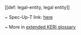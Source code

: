 [[def: legal-entity, legal entity]]

~ Spec-Up-T link: <a href='https://weboftrust.github.io/WOT-terms/docs/glossary/legal-entity'>here</a>

~ More in <a href="https://weboftrust.github.io/WOT-terms/docs/glossary/legal-entity">extended KERI glossary</a>

